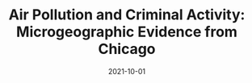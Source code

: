 ---
title: "Air Pollution and Criminal Activity: Microgeographic Evidence from Chicago"
collection: publications
permalink: /publication/2021-crime-pollution
date: 2021-10-01
venue: 'American Economic Journal: Applied Economics'
paperurl: '/files/pdf/research/hhms-crime-and-pollution-aej.pdf'
link: 'https://doi.org/10.1257/app.20190091'
code: 'https://doi.org/10.3886/E119403V1'
citation: 'Herrnstadt, Evan, Anthony Heyes, Erich Muehlegger, and Soodeh Saberian. 2021. &quot;Air Pollution and Criminal Activity: Microgeographic Evidence from Chicago &quot; <i>American Economic Journal: Applied Economics</i> 13(4): 70-100.'
---